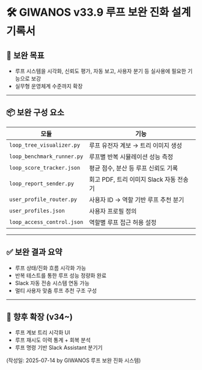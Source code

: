 # 🛠 GIWANOS v33.9 루프 보완 진화 설계기록서

## 🎯 보완 목표
- 루프 시스템을 시각화, 신뢰도 평가, 자동 보고, 사용자 분기 등 실사용에 필요한 기능으로 보강
- 실무형 운영체계 수준까지 확장

---

## 📦 보완 구성 요소

| 모듈 | 기능 |
|------|------|
| `loop_tree_visualizer.py` | 루프 유전자 계보 → 트리 이미지 생성 |
| `loop_benchmark_runner.py` | 루프별 반복 시뮬레이션 성능 측정 |
| `loop_score_tracker.json` | 평균 점수, 분산 등 루프 신뢰도 기록 |
| `loop_report_sender.py` | 회고 PDF, 트리 이미지 Slack 자동 전송기 |
| `user_profile_router.py` | 사용자 ID → 역할 기반 루프 추천 분기 |
| `user_profiles.json` | 사용자 프로필 정의 |
| `loop_access_control.json` | 역할별 루프 접근 허용 설정 |

---

## ✅ 보완 결과 요약

- 루프 상태/진화 흐름 시각화 가능
- 반복 테스트를 통한 루프 성능 정량화 완료
- Slack 자동 전송 시스템 연동 가능
- 멀티 사용자 맞춤 루프 추천 구조 구성

---

## 🔮 향후 확장 (v34~)

- 루프 계보 트리 시각화 UI
- 루프 재시도 이력 통계 + 회복 분석
- 루프 명령 기반 Slack Assistant 분기기

(작성일: 2025-07-14 by GIWANOS 루프 보완 진화 시스템)